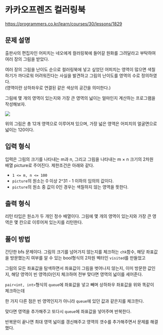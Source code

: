 # 카카오프렌즈 컬러링북

https://programmers.co.kr/learn/courses/30/lessons/1829

## 문제 설명

출판사의 편집자인 어피치는 네오에게 컬러링북에 들어갈 원화를 그려달라고 부탁하여 여러 장의 그림을 받았다.

여러 장의 그림을 난이도 순으로 컬러링북에 넣고 싶었던 어피치는 영역이 많으면 색칠하기가 까다로워 어려워진다는 사실을 발견하고 그림의 난이도를 영역의 수로 정의하였다.  
(영역이란 상하좌우로 연결된 같은 색상의 공간을 의미한다.)

그림에 몇 개의 영역이 있는지와 가장 큰 영역의 넓이는 얼마인지 계산하는 프로그램을 작성해보자.

<img src="http://t1.kakaocdn.net/codefestival/apeach.png">

위의 그림은 총 12개 영역으로 이루어져 있으며, 가장 넓은 영역은 어피치의 얼굴면으로 넓이는 120이다.

## 입력 형식

입력은 그림의 크기를 나타내는 m과 n, 그리고 그림을 나타내는 m × n 크기의 2차원 배열 picture로 주어진다. 제한조건은 아래와 같다.

- ```1 <= m, n <= 100```
- ```picture```의 원소는 0 이상 2^31 - 1 이하의 임의의 값이다.
- ```picture```의 원소 중 값이 0인 경우는 색칠하지 않는 영역을 뜻한다.

## 출력 형식

리턴 타입은 원소가 두 개인 정수 배열이다. 그림에 몇 개의 영역이 있는지와 가장 큰 영역은 몇 칸으로 이루어져 있는지를 리턴한다.

## 풀이 방법

간단한 bfs 문제이다. 그림의 크기를 넘어가지 않는지를 체크하는 ```chk```함수, 해당 좌표값을 방문했는지 여부를 알 수 있는 bool형식의 2차원 벡터인 ```visited```를 만들었고

그림의 모든 좌표값을 탐색하면서 좌표값이 그림을 벗어나지 않는지, 이미 방문한 값인지, 해당 영역이 빈 영역(0)인지 체크하여 전부 맞다면 영역의 넓이를 세어준다.

```pair<int, int>```형식의 ```queue```에 좌표값을 넣고 빼며 상하좌우 좌표값을 위와 똑같이 체크하는데

한 가지 다른 점은 빈 영역인지가 아니라 ```queue```에 있던 값과 같은지를 체크한다.

맞다면 영역을 추가해주고 또다시 ```queue```에 좌표값을 넣어주며 반복한다.

반복문이 끝나면 최대 영역 넓이를 갱신해주고 영역의 갯수를 추가해주면서 문제를 해결했다.